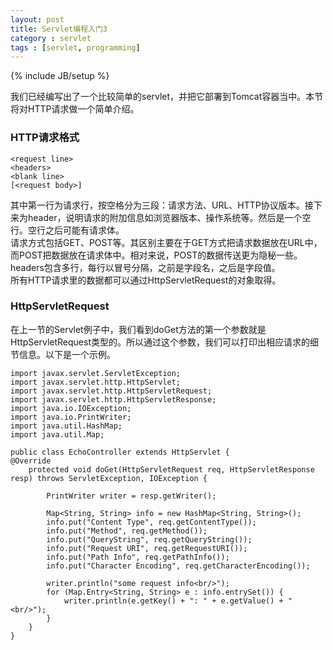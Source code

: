 ```yaml
---
layout: post
title: Servlet编程入门3
category : servlet
tags : [servlet, programming]
---
```

{% include JB/setup %}

我们已经编写出了一个比较简单的servlet，并把它部署到Tomcat容器当中。本节将对HTTP请求做一个简单介绍。  
### HTTP请求格式

    <request line>
    <headers>
    <blank line>
    [<request body>]

其中第一行为请求行，按空格分为三段：请求方法、URL、HTTP协议版本。接下来为header，说明请求的附加信息如浏览器版本、操作系统等。然后是一个空行。空行之后可能有请求体。  
请求方式包括GET、POST等。其区别主要在于GET方式把请求数据放在URL中，而POST把数据放在请求体中。相对来说，POST的数据传送更为隐秘一些。  
headers包含多行，每行以冒号分隔，之前是字段名，之后是字段值。  
所有HTTP请求里的数据都可以通过HttpServletRequest的对象取得。
### HttpServletRequest 
在上一节的Servlet例子中，我们看到doGet方法的第一个参数就是HttpServletRequest类型的。所以通过这个参数，我们可以打印出相应请求的细节信息。以下是一个示例。

    import javax.servlet.ServletException;
    import javax.servlet.http.HttpServlet;
    import javax.servlet.http.HttpServletRequest;
    import javax.servlet.http.HttpServletResponse;
    import java.io.IOException;
    import java.io.PrintWriter;
    import java.util.HashMap;
    import java.util.Map;

    public class EchoController extends HttpServlet {
    @Override
        protected void doGet(HttpServletRequest req, HttpServletResponse resp) throws ServletException, IOException {

            PrintWriter writer = resp.getWriter();

            Map<String, String> info = new HashMap<String, String>();
            info.put("Content Type", req.getContentType());
            info.put("Method", req.getMethod());
            info.put("QueryString", req.getQueryString());
            info.put("Request URI", req.getRequestURI());
            info.put("Path Info", req.getPathInfo());
            info.put("Character Encoding", req.getCharacterEncoding());

            writer.println("some request info<br/>");
            for (Map.Entry<String, String> e : info.entrySet()) {
                writer.println(e.getKey() + ": " + e.getValue() + "<br/>");
            }
        }
    }


